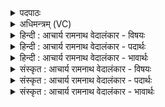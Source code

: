 <details><summary>पदपाठः</summary>

ए꣣व꣢। अ꣣मृ꣡ता꣢य। अ꣣। मृ꣡ता꣢꣯य। म꣣हे꣢। क्ष꣡या꣢꣯य। सः। शु꣣क्रः꣢। अ꣣र्ष। दिव्यः꣢। पी꣣यू꣡षः꣢। १३६८।
</details>

<details><summary>अधिमन्त्रम् (VC)</summary>

- पवमानः सोमः
- अग्नयो धिष्ण्या ऐश्वराः
- द्विपदा विराट् पङ्क्तिः
- पञ्चमः
</details>

<details><summary>हिन्दी : आचार्य रामनाथ वेदालंकार - विषयः</summary>

अगले मन्त्र में पुनः ब्रह्मानन्द का विषय है।
</details>

<details><summary>हिन्दी : आचार्य रामनाथ वेदालंकार - पदार्थः</summary>

पदार्थान्वयभाषाः -  हे सोम ! हे ब्रह्मानन्द ! (सः) वह (शुक्रः) पवित्र, (दिव्यः) अलौकिक, (पीयूषः) पान करने योग्य तू (एव) सचमुच (अमृताय) हमारी अमरपद की प्राप्ति के लिए और (महे) महान् (क्षयाय) निवासक धर्म,अर्थ तथा काम की प्राप्ति के लिए (अर्ष) प्रवाहित हो ॥२॥
</details>

<details><summary>हिन्दी : आचार्य रामनाथ वेदालंकार - भावार्थः</summary>

भावार्थभाषाः -  ब्रह्मानन्द रस के पान से मनुष्य धर्म,अर्थ,काम और मोक्ष को सिद्ध कर सकता है ॥२॥
</details>

<details><summary>संस्कृत : आचार्य रामनाथ वेदालंकार - विषयः</summary>

अथ पुनर्ब्रह्मानन्दविषयमाह।
</details>

<details><summary>संस्कृत : आचार्य रामनाथ वेदालंकार - पदार्थः</summary>

पदार्थान्वयभाषाः -  हे सोम ! हे ब्रह्मानन्द ! (सः) असौ (शुक्रः) पवित्रः, (दिव्यः) अलौकिकः (पीयूषः) पातुं योग्यः।[अत्र पीङ् पाने धातोः ‘पीयेरूषन्’ उ० ४।७७। इति ऊषन् प्रत्ययः।]त्वम् (एव) सत्यम् (अमृताय) अस्माकम् अमरपदलाभाय (महे) महते (क्षयाय) निवासकाय धर्मार्थकामलाभाय च (अर्ष) प्रस्रव ॥२॥
</details>

<details><summary>संस्कृत : आचार्य रामनाथ वेदालंकार - भावार्थः</summary>

भावार्थभाषाः -  ब्रह्मानन्दरसपानेन मनुष्यो धर्मार्थकाममोक्षान् साद्धुं क्षमते ॥२॥
</details>